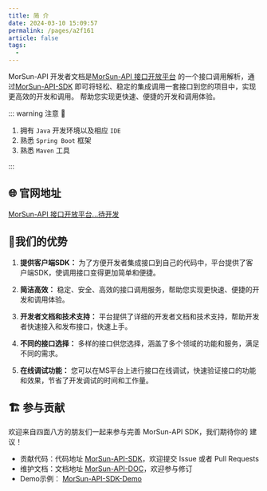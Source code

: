 ```yaml
---
title: 简 介
date: 2024-03-10 15:09:57
permalink: /pages/a2f161
article: false
tags: 
  - 
---
```


MorSun-API 开发者文档是[MorSun-API 接口开放平台](https://github.com/LightSunMor/MorSunApiProject)
的一个接口调用解析，通过[MorSun-API-SDK](https://github.com/LightSunMor/morsunapi-client-sdk/tree/master)
即可将轻松、稳定的集成调用一套接口到您的项目中，实现更高效的开发和调用。
帮助您实现更快速、便捷的开发和调用体验。

::: warning 注意 🔔️

1. 拥有 `Java` 开发环境以及相应 `IDE`
2. 熟悉 `Spring Boot` 框架
3. 熟悉 `Maven` 工具

:::

## 🌐 官网地址

[MorSun-API 接口开放平台...待开发](待上线)

## 🧐我们的优势

1. **提供客户端SDK：** 为了方便开发者集成接口到自己的代码中，平台提供了客户端SDK，使调用接口变得更加简单和便捷。

2. **简洁高效：** 稳定、安全、高效的接口调用服务，帮助您实现更快速、便捷的开发和调用体验。

3. **开发者文档和技术支持：** 平台提供了详细的开发者文档和技术支持，帮助开发者快速接入和发布接口，快速上手。

4. **不同的接口选择：** 多样的接口供您选择，涵盖了多个领域的功能和服务，满足不同的需求。

5. **在线调试功能：** 您可以在MS平台上进行接口在线调试，快速验证接口的功能和效果，节省了开发调试的时间和工作量。

## 🏗️ 参与贡献

欢迎来自四面八方的朋友们一起来参与完善 MorSun-API SDK，我们期待你的 建议！

- 贡献代码：代码地址 [MorSun-API-SDK](https://github.com/LightSunMor/morsunapi-client-sdk/issues)，欢迎提交 Issue 或者 Pull Requests
- 维护文档：文档地址 [MorSun-API-DOC](https://github.com/LightSunMor/morsun-api-doc/issues)，欢迎参与修订
- Demo示例： [MorSun-API-SDK-Demo](https://github.com/LightSunMor/MorSunApiProject/blob/master/morsunapi-interface-simulation/src/main/java/com/morsun/interfacesi/Tes/SDKDemoController.java)
